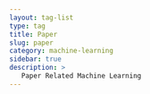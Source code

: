 ```yaml
---
layout: tag-list
type: tag
title: Paper
slug: paper
category: machine-learning
sidebar: true
description: >
   Paper Related Machine Learning
---
```

